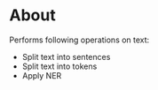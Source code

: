 # About

Performs following operations on text:
- Split text into sentences
- Split text into tokens
- Apply NER